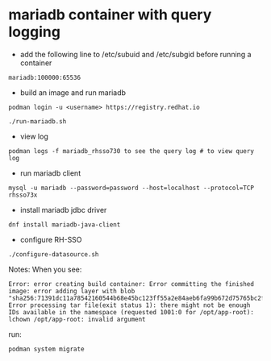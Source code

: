 # mariadb container with query logging

* add the following line to /etc/subuid and /etc/subgid before running a container

```
mariadb:100000:65536
```

* build an image and run mariadb

```
podman login -u <username> https://registry.redhat.io
```

```
./run-mariadb.sh
```

* view log

```
podman logs -f mariadb_rhsso730 to see the query log # to view query log
```

* run mariadb client

```
mysql -u mariadb --password=password --host=localhost --protocol=TCP rhsso73x
```

* install mariadb jdbc driver

```
dnf install mariadb-java-client
```

* configure RH-SSO

```
./configure-datasource.sh
```

Notes:
When you see:

```
Error: error creating build container: Error committing the finished image: error adding layer with blob "sha256:71391dc11a78542160544b68e45bc123ff55a2e84aeb6fa99b672d75765bc2f8": Error processing tar file(exit status 1): there might not be enough IDs available in the namespace (requested 1001:0 for /opt/app-root): lchown /opt/app-root: invalid argument
```

run:

```
podman system migrate
```
